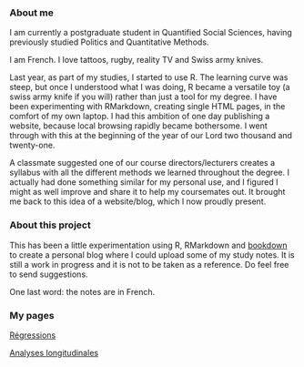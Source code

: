 ### About me

I am currently a postgraduate student in Quantified Social Sciences, having previously studied Politics and Quantitative Methods.

I am French. I love tattoos, rugby, reality TV and Swiss army knives.

Last year, as part of my studies, I started to use R. The learning curve was steep, but once I understood what I was doing, R became a versatile toy (a swiss army knife if you will) rather than just a tool for my degree. I have been experimenting with RMarkdown, creating single HTML pages, in the comfort of my own laptop. I had this ambition of one day publishing a website, because local browsing rapidly became bothersome. I went through with this at the beginning of the year of our Lord two thousand and twenty-one.

A classmate suggested one of our course directors/lecturers creates a syllabus with all the different methods we learned throughout the degree. I actually had done something similar for my personal use, and I figured I might as well improve and share it to help my coursemates out. It brought me back to this idea of a website/blog, which I now proudly present.

### About this project

This has been a little experimentation using R, RMarkdown and [bookdown](https://github.com/rstudio/bookdown) to create a personal blog where I could upload some of my study notes. It is still a work in progress and it is not to be taken as a reference. Do feel free to send suggestions.

One last word: the notes are in French.

### My pages

[Régressions](https://pyrrhamide.github.io/regressions)

[Analyses longitudinales](https://pyrrhamide.github.io/analyses-longitudinales)
